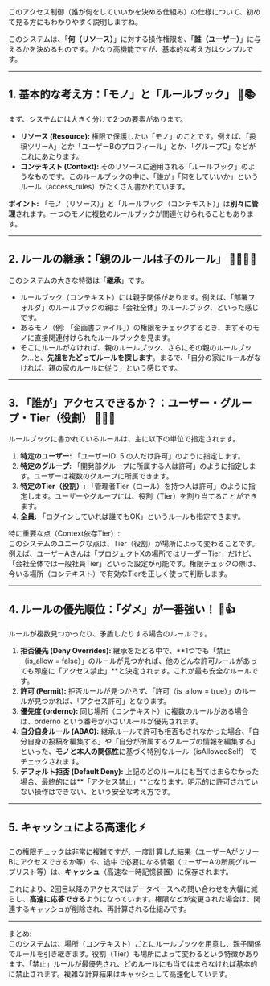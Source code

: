 このアクセス制御（誰が何をしていいかを決める仕組み）の仕様について、初めて見る方にもわかりやすく説明しますね。

このシステムは、「**何（リソース）**」に対する操作権限を、「**誰（ユーザー）**」に与えるかを決めるものです。かなり高機能ですが、基本的な考え方はシンプルです。

---

## **1\. 基本的な考え方：「モノ」と「ルールブック」 🧱📚**

まず、システムには大きく分けて2つの要素があります。

* **リソース (Resource):** 権限で保護したい「モノ」のことです。例えば、「投稿ツリーA」とか「ユーザーBのプロフィール」とか、「グループC」などがこれにあたります。  
* **コンテキスト (Context):** そのリソースに適用される「ルールブック」のようなものです。このルールブックの中に、「誰が」「何をしていいか」というルール（access\_rules）がたくさん書かれています。

**ポイント:** 「モノ（リソース）」と「ルールブック（コンテキスト）」は**別々に管理**されます。一つのモノに複数のルールブックが関連付けられることもあります。

---

## **2\. ルールの継承：「親のルールは子のルール」 👨‍👩‍👧‍👦**

このシステムの大きな特徴は「**継承**」です。

* ルールブック（コンテキスト）には親子関係があります。例えば、「部署フォルダ」のルールブックの親は「会社全体」のルールブック、といった感じです。  
* あるモノ（例: 「企画書ファイル」）の権限をチェックするとき、まずそのモノに直接関連付けられたルールブックを見ます。  
* そこにルールがなければ、親のルールブック、さらにその親のルールブック…と、**先祖をたどってルールを探します**。まるで、「自分の家にルールがなければ、親の家のルールに従う」という感じです。

---

## **3\. 「誰が」アクセスできるか？：ユーザー・グループ・Tier（役割） 👤👥👑**

ルールブックに書かれているルールは、主に以下の単位で指定されます。

1. **特定のユーザー:** 「ユーザーID: 5 の人だけ許可」のように指定します。  
2. **特定のグループ:** 「開発部グループに所属する人は許可」のように指定します。ユーザーは複数のグループに所属できます。  
3. **特定のTier（役割）:** 「管理者Tier（ロール）を持つ人は許可」のように指定します。ユーザーやグループには、役割（Tier）を割り当てることができます。  
4. **全員:** 「ログインしていれば誰でもOK」というルールも指定できます。

特に重要な点（Context依存Tier）:  
このシステムのユニークな点は、Tier（役割）が場所によって変わることです。例えば、ユーザーAさんは「プロジェクトXの場所ではリーダーTier」だけど、「会社全体では一般社員Tier」といった設定が可能です。権限チェックの際は、今いる場所（コンテキスト）で有効なTierを正しく使って判断します。

---

## **4\. ルールの優先順位：「ダメ」が一番強い！ 🚫👍**

ルールが複数見つかったり、矛盾したりする場合のルールです。

1. **拒否優先 (Deny Overrides):** 継承をたどる中で、\*\*1つでも「禁止（is\_allow \= false）」のルールが見つかれば、他のどんな許可ルールがあっても即座に「アクセス禁止」\*\*と決定されます。これが最も安全なルールです。  
2. **許可 (Permit):** 拒否ルールが見つからず、「許可（is\_allow \= true）」のルールが見つかれば、「アクセス許可」となります。  
3. **優先度 (orderno):** 同じ場所（コンテキスト）に複数のルールがある場合は、orderno という番号が小さいルールが優先されます。  
4. **自分自身ルール (ABAC):** 継承ルールで許可も拒否もされなかった場合、「自分自身の投稿を編集する」や「自分が所属するグループの情報を編集する」といった、**モノと本人の関係性**に基づく特別なルール（isAllowedSelf） でチェックされます。  
5. **デフォルト拒否 (Default Deny):** 上記のどのルールにも当てはまらなかった場合、最終的には\*\*「アクセス禁止」\*\*となります。明示的に許可されていない操作はできない、という安全な考え方です。

---

## **5\. キャッシュによる高速化 ⚡**

この権限チェックは非常に複雑ですが、一度計算した結果（ユーザーAがツリーBにアクセスできるか等）や、途中で必要になる情報（ユーザーAの所属グループリスト等）は、**キャッシュ**（高速な一時記憶装置）に保存されます。

これにより、2回目以降のアクセスではデータベースへの問い合わせを大幅に減らし、**高速に応答できる**ようになっています。権限などが変更された場合は、関連するキャッシュが削除され、再計算される仕組みです。

---

まとめ:  
このシステムは、場所（コンテキスト）ごとにルールブックを用意し、親子関係でルールを引き継ぎます。役割（Tier）も場所によって変わるという特徴があります。「禁止」ルールが最優先され、どのルールにも当てはまらなければ基本的に禁止されます。複雑な計算結果はキャッシュして高速化しています。
